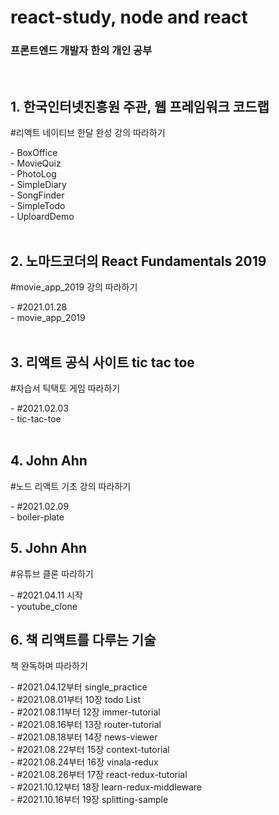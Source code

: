 # react-study, node and react
### 프론트엔드 개발자 한의 개인 공부
<br>
      
## 1. 한국인터넷진흥원 주관, 웹 프레임워크 코드랩
<p>#리액트 네이티브 한달 완성 강의 따라하기</p>
- BoxOffice<br>
- MovieQuiz  <br>
- PhotoLog  <br>
- SimpleDiary  <br>
- SongFinder  <br>
- SimpleTodo  <br>
- UploardDemo  <br><br>

## 2. 노마드코더의 React Fundamentals 2019
<p>#movie_app_2019 강의 따라하기</p>
- #2021.01.28  <br>
- movie_app_2019  <br><br>

## 3. 리액트 공식 사이트 tic tac toe
<p>#자습서 틱택토 게임 따라하기</p>
- #2021.02.03<br>
- tic-tac-toe<br><br>

## 4. John Ahn
<p>#노드 리액트 기초 강의 따라하기</p>
- #2021.02.09<br>
- boiler-plate

## 5. John Ahn
<p>#유튜브 클론 따라하기</p>
- #2021.04.11 시작<br>
- youtube_clone

## 6. 책 리액트를 다루는 기술
<p>책 완독하며 따라하기</p>
- #2021.04.12부터 single_practice<br>
- #2021.08.01부터 10장 todo List<br>
- #2021.08.11부터 12장 immer-tutorial<br>
- #2021.08.16부터 13장 router-tutorial<br>
- #2021.08.18부터 14장 news-viewer<br>
- #2021.08.22부터 15장 context-tutorial<br>
- #2021.08.24부터 16장 vinala-redux<br>
- #2021.08.26부터 17장 react-redux-tutorial<br>
- #2021.10.12부터 18장 learn-redux-middleware<br>
- #2021.10.16부터 19장 splitting-sample<br>